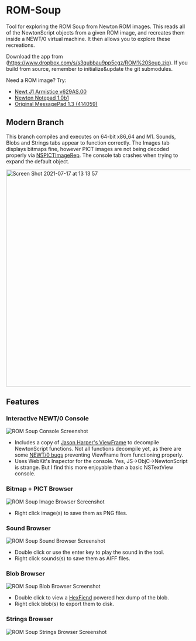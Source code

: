 ROM-Soup
========

Tool for exploring the ROM Soup from Newton ROM images.  This reads all of the NewtonScript objects from a given ROM image, and recreates them inside a NEWT/0 virtual machine.  It then allows you to explore these recreations.

Download the app from (https://www.dropbox.com/s/s3qubbau9pp5cgz/ROM%20Soup.zip).  If you build from source, remember to initialize&update the git submodules.

Need a ROM image? Try:

- [Newt J1 Armistice v629AS.00](https://archive.org/download/AppleNewtonROMs/Newt%20J1Armistice%20image)
- [Newton Notepad 1.0b1](https://archive.org/download/AppleNewtonROMs/Notepad%20v1.0b1.rom)
- [Original MessagePad 1.3 (414059)](https://archive.org/download/AppleNewtonROMs/MessagePad%20OMP%20v1.3.rom)

Modern Branch
--------

This branch compiles and executes on 64-bit x86_64 and M1.  Sounds, Blobs and Strings tabs appear to function correctly.  The Images tab displays bitmaps fine, however PICT images are not being decoded properly via [NSPICTImageRep](https://github.com/pablomarx/ROM-Soup/blob/cf308d44c76528f8d192c17e53fec2d6b09d73bf/ROM%20Soup/Exporters/NWTPICTExtractor.m#L23).  The console tab crashes when trying to expand the default object. 

<img width="593" alt="Screen Shot 2021-07-17 at 13 13 57" src="https://user-images.githubusercontent.com/179162/126048391-c55ea30e-7a2a-44af-85e6-4100ebbbe836.png">


Features
--------

### Interactive NEWT/0 Console

![ROM Soup Console Screenshot](http://i.imgur.com/JV9NV4k.png)

- Includes a copy of [Jason Harper's ViewFrame](http://nixietube.info) to decompile NewtonScript functions.  Not all functions decompile yet, as there are some [NEWT/0 bugs](https://github.com/pablomarx/NEWT0-1/commit/50815fb801a3747647b5be4e5cd000c5f63f5c33) preventing ViewFrame from functioning properly.
- Uses WebKit's Inspector for the console.  Yes, JS->ObjC->NewtonScript is strange. But I find this more enjoyable than a basic NSTextView console. 

### Bitmap + PICT Browser

![ROM Soup Image Browser Screenshot](http://i.imgur.com/4T70gsX.png)

- Right click image(s) to save them as PNG files.

### Sound Browser

![ROM Soup Sound Browser Screenshot](http://i.imgur.com/pGO62KQ.png)

- Double click or use the enter key to play the sound in the tool.
- Right click sounds(s) to save them as AIFF files.

### Blob Browser

![ROM Soup Blob Browser Screenshot](http://i.imgur.com/9vKYhOe.png)

- Double click to view a [HexFiend](http://ridiculousfish.com/hexfiend/) powered hex dump of the blob.
- Right click blob(s) to export them to disk.

### Strings Browser

![ROM Soup Strings Browser Screenshot](http://i.imgur.com/I7GlZdR.png)
